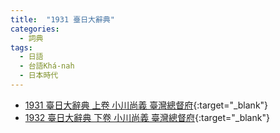 ```yaml
---
title:  "1931 臺日大辭典"
categories: 
  - 詞典
tags:
  - 日語
  - 台語Khá-nah
  - 日本時代
---
```


- [1931 臺日大辭典 上卷 小川尚義 臺灣總督府](https://kiek.taigi.info/1931TaijitToaSutian1/){:target="_blank"}
- [1932 臺日大辭典 下卷 小川尚義 臺灣總督府](https://kiek.taigi.info/1932TaijitToaSutian2/){:target="_blank"}
